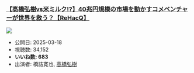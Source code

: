 ### [【高橋弘樹vs米ミルク!?】40兆円規模の市場を動かすコメベンチャーが世界を救う？【ReHacQ】](https://www.youtube.com/watch?v=cPAL9THqHjo)
[![](https://img.youtube.com/vi/cPAL9THqHjo/sddefault.jpg)](https://www.youtube.com/watch?v=cPAL9THqHjo)
-   公開日: 2025-03-18
-   視聴数: 34,152
-   **いいね数: 683**
-   出演者: 橋詰寛也, [高橋弘樹](/rehacq_fan/people/高橋弘樹 "wikilink")
